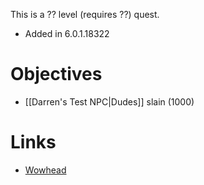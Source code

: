 This is a ?? level (requires ??) quest.

- Added in 6.0.1.18322

# Objectives

- [[Darren's Test NPC|Dudes]] slain (1000)

# Links

- [Wowhead](https://www.wowhead.com/quest=33800/darrens-bombing-run-of-awesomeness)